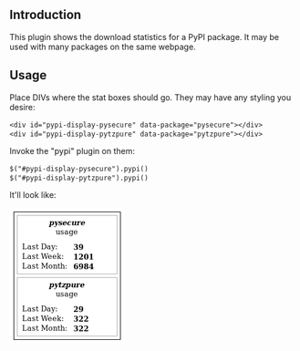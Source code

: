 Introduction
------------

This plugin shows the download statistics for a PyPI package. It may be used
with many packages on the same webpage.


Usage
-----

Place DIVs where the stat boxes should go. They may have any styling you 
desire:

    <div id="pypi-display-pysecure" data-package="pysecure"></div>
    <div id="pypi-display-pytzpure" data-package="pytzpure"></div>

Invoke the "pypi" plugin on them:

    $("#pypi-display-pysecure").pypi()
    $("#pypi-display-pytzpure").pypi()

It'll look like:

![alt text](https://github.com/dsoprea/PypiStats/raw/master/index.png "Example Stats Output")

